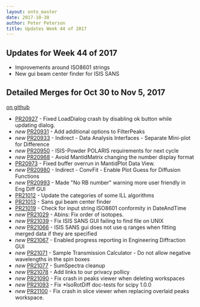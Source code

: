 ```yaml
---
layout: onto_master
date: 2017-10-30
author: Peter Peterson
title: Updates Week 44 of 2017
---
```

Updates for Week 44 of 2017
---------------------------
* Improvements around ISO8601 strings
* New gui beam center finder for ISIS SANS

Detailed Merges for Oct 30 to Nov 5, 2017
-----------------------------------------
[on github](https://github.com/mantidproject/mantid/pulls?q=is%3Apr+merged%3A2017-10-31..2017-11-05)

* [PR20927](https://github.com/mantidproject/mantid/pull/20927) - Fixed LoadDialog crash by disabling ok button while updating dialog.
* *new* [PR20931](https://github.com/mantidproject/mantid/pull/20931) - Add additional options to FilterPeaks
* *new* [PR20933](https://github.com/mantidproject/mantid/pull/20933) - Indirect - Data Analysis Interfaces - Separate Mini-plot for Difference
* *new* [PR20950](https://github.com/mantidproject/mantid/pull/20950) - ISIS-Powder POLARIS requirements for next cycle
* *new* [PR20968](https://github.com/mantidproject/mantid/pull/20968) - Avoid MantidMatrix changing the number display format
* [PR20973](https://github.com/mantidproject/mantid/pull/20973) - Fixed buffer overrun in MantidPlot Data View.
* *new* [PR20980](https://github.com/mantidproject/mantid/pull/20980) - Indirect - ConvFit - Enable Plot Guess for Diffusion Functions
* *new* [PR20993](https://github.com/mantidproject/mantid/pull/20993) - Made "No RB number" warning more user friendly in Eng Diff GUI
* [PR21012](https://github.com/mantidproject/mantid/pull/21012) - Update the categories of some ILL algorithms
* [PR21013](https://github.com/mantidproject/mantid/pull/21013) - Sans gui beam center finder
* [PR21019](https://github.com/mantidproject/mantid/pull/21019) - Check for input string ISO8601 conformity in DateAndTime
* *new* [PR21029](https://github.com/mantidproject/mantid/pull/21029) - Abins: Fix order of isotopes.
* *new* [PR21039](https://github.com/mantidproject/mantid/pull/21039) - Fix ISIS SANS GUI failing to find file on UNIX
* *new* [PR21066](https://github.com/mantidproject/mantid/pull/21066) - ISIS SANS gui does not use q ranges when fitting merged data if they are specified
* *new* [PR21067](https://github.com/mantidproject/mantid/pull/21067) - Enabled progress reporting in Engineering Diffraction GUI
* *new* [PR21071](https://github.com/mantidproject/mantid/pull/21071) - Sample Transmission Calculator - Do not allow negative wavelengths in the spin boxes
* *new* [PR21077](https://github.com/mantidproject/mantid/pull/21077) - SumSpectra cleanup
* *new* [PR21078](https://github.com/mantidproject/mantid/pull/21078) - Add links to our privacy pollicy
* *new* [PR21090](https://github.com/mantidproject/mantid/pull/21090) - Fix crash in peaks viewer when deleting workspaces
* *new* [PR21093](https://github.com/mantidproject/mantid/pull/21093) - Fix *IsoRotDiff doc-tests for scipy 1.0.0
* *new* [PR21100](https://github.com/mantidproject/mantid/pull/21100) - Fix crash in slice viewer when replacing overlaid peaks workspace.
